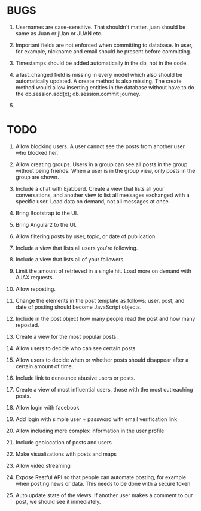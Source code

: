 BUGS
===

1. Usernames are case-sensitive. That shouldn't matter.
juan should be same as Juan or jUan or JUAN etc.

2. Important fields are not enforced when committing
to database. In user, for example, nickname and 
email should be present before committing. 

3. Timestamps should be added automatically in the db,
not in the code.

4. a last_changed field is missing in every model which
also should be automatically updated. A create method
is also missing. The create method would allow inserting
entities in the database without have to do the 
db.session.add(x); db.session.commit journey. 

5. 


TODO
===

1. Allow blocking users. A user cannot see the posts
from another user who blocked her.

2. Allow creating groups. Users in a group can see
all posts in the group without being friends. When
a user is in the group view, only posts in the group
are shown. 

3. Include a chat with Ejabberd. Create a view that
lists all your conversations, and another view to
list all messages exchanged with a specific user. Load 
data on demand, not all messages at once. 

4. Bring Bootstrap to the UI.

5. Bring Angular2 to the UI.

6. Allow filtering posts by user, topic, or date of
publication. 

7. Include a view that lists all users you're following.

8. Include a view that lists all of your followers.

9. Limit the amount of retrieved in a single hit. Load
more on demand with AJAX requests. 

10. Allow reposting.

12. Change the elements in the post template as 
follows: user, post, and date of posting should become
JavaScript objects. 

13. Include in the post object how many people read
the post and how many reposted.

14. Create a view for the most popular posts. 

15. Allow users to decide who can see certain posts.

16. Allow users to decide when or whether posts should 
disappear after a certain amount of time. 

17. Include link to denounce abusive users or posts.

18. Create a view of most influential users, those 
with the most outreaching posts. 

19. Allow login with facebook 

20. Add login with simple user + password with email
verification link 

21. Allow including more complex information in the user
profile

22. Include geolocation of posts and users

23. Make visualizations with posts and maps 

24. Allow video streaming

25. Expose Restful API so that people can automate posting,
for example when posting news or data. This needs to be
done with a secure token

26. Auto update state of the views. If another user
makes a comment to our post, we should see it 
inmediately. 
